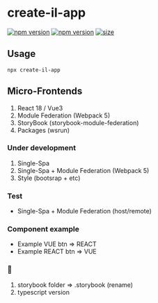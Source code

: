 # create-il-app

[![npm version](https://badge.fury.io/js/create-il-app.svg)](https://badge.fury.io/js/create-il-app) [![npm version](https://img.shields.io/npm/dm/create-il-app.svg)](https://badge.fury.io/js/create-il-app)
[![size][size]][size-url]

## Usage

```
npx create-il-app
```
## Micro-Frontends

1. React 18 / Vue3
2. Module Federation (Webpack 5)
3. StoryBook (storybook-module-federation)
4. Packages (wsrun)

### Under development

1. Single-Spa
2. Single-Spa + Module Federation (Webpack 5)
3. Style (bootsrap + etc)

### Test

- Single-Spa + Module Federation (host/remote)

### Сomponent example

- Example VUE btn => REACT
- Example REACT btn => VUE

### 🐛

1. storybook folder => .storybook (rename)
2. typescript version


[size]: https://packagephobia.now.sh/badge?p=create-il-app
[size-url]: https://packagephobia.now.sh/result?p=create-il-app